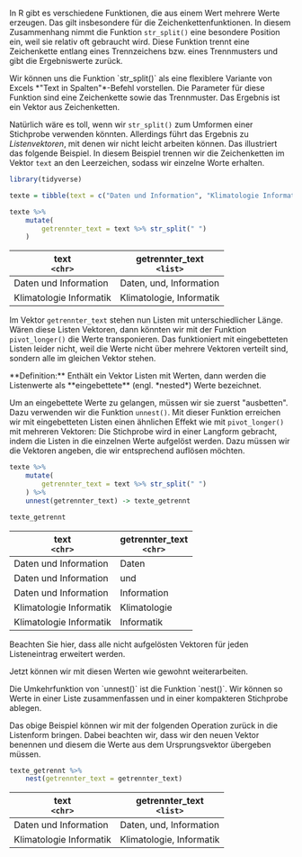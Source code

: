 In R gibt es verschiedene Funktionen, die aus einem Wert mehrere Werte erzeugen. Das gilt insbesondere für die Zeichenkettenfunktionen. In diesem Zusammenhang nimmt die Funktion ``str_split()`` eine besondere Position ein, weil sie relativ oft gebraucht wird. Diese Funktion trennt eine Zeichenkette entlang eines Trennzeichens bzw. eines Trennmusters und gibt die Ergebniswerte zurück.

<p class="alert alert-info" markdown="1">
Wir können uns die Funktion `str_split()` als eine flexiblere Variante von Excels *"Text in Spalten"*-Befehl vorstellen. Die Parameter für diese Funktion sind eine Zeichenkette sowie das Trennmuster. Das Ergebnis ist ein Vektor aus Zeichenketten.
</p>

Natürlich wäre es toll, wenn wir `str_split()` zum Umformen einer Stichprobe verwenden könnten. Allerdings führt das Ergebnis zu  *Listenvektoren*, mit denen wir nicht leicht arbeiten können. Das illustriert das folgende Beispiel. In diesem Beispiel trennen wir die Zeichenketten im Vektor `text` an den Leerzeichen, sodass wir einzelne Worte erhalten. 

```R
library(tidyverse)

texte = tibble(text = c("Daten und Information", "Klimatologie Informatik"))

texte %>% 
    mutate(
        getrennter_text = text %>% str_split(" ")
    )
```

| text <br> `<chr>` | getrennter_text <br>`<list>` |
|---|---|
| Daten und Information   | Daten, und, Information |
| Klimatologie Informatik | Klimatologie, Informatik   |

Im Vektor `getrennter_text` stehen nun Listen mit unterschiedlicher Länge. Wären diese Listen Vektoren, dann könnten wir mit der Funktion `pivot_longer()` die Werte transponieren. Das funktioniert mit eingebetteten Listen leider nicht, weil die Werte nicht über mehrere Vektoren verteilt sind, sondern alle im gleichen Vektor stehen.

<p class="alert alert-primary" markdown="1"> 
**Definition:** Enthält ein Vektor Listen mit Werten, dann werden die Listenwerte als **eingebettete** (engl. *nested*) Werte bezeichnet. 
</p> 

Um an eingebettete Werte zu gelangen, müssen wir sie zuerst "ausbetten". Dazu verwenden wir die Funktion `unnest()`. Mit dieser Funktion erreichen wir mit eingebetteten Listen einen ähnlichen Effekt wie mit `pivot_longer()` mit mehreren Vektoren: Die Stichprobe wird in einer Langform gebracht, indem die Listen in die einzelnen Werte aufgelöst werden. Dazu müssen wir die Vektoren angeben, die wir entsprechend auflösen möchten. 

```R
texte %>% 
    mutate(
        getrennter_text = text %>% str_split(" ")
    ) %>% 
    unnest(getrennter_text) -> texte_getrennt

texte_getrennt
```

| text <br> `<chr>` | getrennter_text <br>`<chr>` |
|---|---|
| Daten und Information   | Daten |
| Daten und Information   | und |
| Daten und Information   | Information |
| Klimatologie Informatik | Klimatologie   |
| Klimatologie Informatik |  Informatik   |

Beachten Sie hier, dass alle nicht aufgelösten Vektoren für jeden Listeneintrag erweitert werden. 

Jetzt können wir mit diesen Werten wie gewohnt weiterarbeiten. 

<div class="alert alert-info" markdown="1">
Die Umkehrfunktion von `unnest()` ist die Funktion `nest()`. Wir können so Werte in einer Liste zusammenfassen und in einer kompakteren Stichprobe ablegen. 
</div>

Das obige Beispiel können wir mit der folgenden Operation zurück in die Listenform bringen. Dabei beachten wir, dass wir den neuen Vektor benennen und diesem die Werte aus dem Ursprungsvektor übergeben müssen.

```R
texte_getrennt %>% 
    nest(getrennter_text = getrennter_text)
```

| text <br> `<chr>` | getrennter_text <br>`<list>` |
|---|---|
| Daten und Information   | Daten, und, Information |
| Klimatologie Informatik | Klimatologie, Informatik   |

